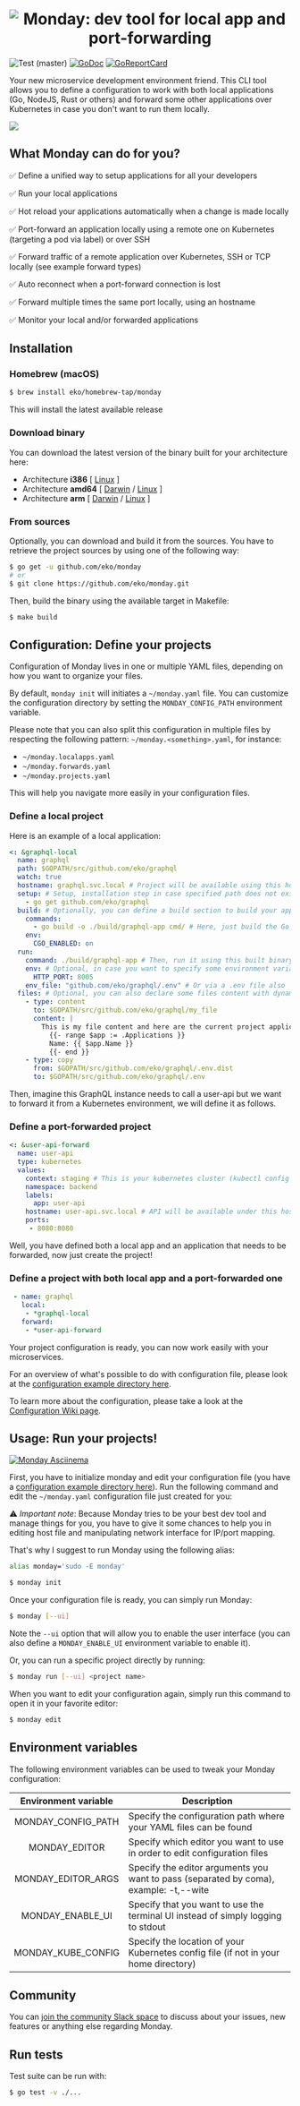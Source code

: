 <h1 align="center"><img src="misc/logo.jpg" title="Monday: dev tool for local app and port-forwarding" alt="Monday: dev tool for local app and port-forwarding"></h1>

![Test (master)](https://github.com/eko/monday/workflows/Test%20(master)/badge.svg)
[![GoDoc](https://godoc.org/github.com/eko/monday?status.png)](https://godoc.org/github.com/eko/monday)
[![GoReportCard](https://goreportcard.com/badge/github.com/eko/monday)](https://goreportcard.com/report/github.com/eko/monday)

Your new microservice development environment friend. This CLI tool allows you to define a configuration to work with both local applications (Go, NodeJS, Rust or others) and forward some other applications over Kubernetes in case you don't want to run them locally.

[<img src="https://github.com/eko/monday/blob/master/misc/schema.jpg?raw=true" />](https://youtu.be/6hyCkqHYFQ8)

## What Monday can do for you?

✅  Define a unified way to setup applications for all your developers

✅  Run your local applications

✅  Hot reload your applications automatically when a change is made locally

✅  Port-forward an application locally using a remote one on Kubernetes (targeting a pod via label) or over SSH

✅  Forward traffic of a remote application over Kubernetes, SSH or TCP locally (see example forward types)

✅  Auto reconnect when a port-forward connection is lost

✅  Forward multiple times the same port locally, using an hostname

✅  Monitor your local and/or forwarded applications

## Installation

### Homebrew (macOS)

```bash
$ brew install eko/homebrew-tap/monday
```

This will install the latest available release

### Download binary

You can download the latest version of the binary built for your architecture here:

* Architecture **i386** [
    [Linux](https://github.com/eko/monday/releases/latest/download/monday-linux-386)
]
* Architecture **amd64** [
    [Darwin](https://github.com/eko/monday/releases/latest/download/monday-darwin-amd64) /
    [Linux](https://github.com/eko/monday/releases/latest/download/monday-linux-amd64)
]
* Architecture **arm** [
    [Darwin](https://github.com/eko/monday/releases/latest/download/monday-darwin-arm64) /
    [Linux](https://github.com/eko/monday/releases/latest/download/monday-linux-arm)
]

### From sources

Optionally, you can download and build it from the sources. You have to retrieve the project sources by using one of the following way:
```bash
$ go get -u github.com/eko/monday
# or
$ git clone https://github.com/eko/monday.git
```

Then, build the binary using the available target in Makefile:
```bash
$ make build
```

## Configuration: Define your projects

Configuration of Monday lives in one or multiple YAML files, depending on how you want to organize your files.

By default, `monday init` will initiates a `~/monday.yaml` file. You can customize the configuration directory by setting the `MONDAY_CONFIG_PATH` environment variable.

Please note that you can also split this configuration in multiple files by respecting the following pattern: `~/monday.<something>.yaml`, for instance:
* `~/monday.localapps.yaml`
* `~/monday.forwards.yaml`
* `~/monday.projects.yaml`

This will help you navigate more easily in your configuration files.

### Define a local project

Here is an example of a local application:

```yaml
<: &graphql-local
  name: graphql
  path: $GOPATH/src/github.com/eko/graphql
  watch: true
  hostname: graphql.svc.local # Project will be available using this hostname on your machine
  setup: # Setup, installation step in case specified path does not exists
    - go get github.com/eko/graphql
  build: # Optionally, you can define a build section to build your application before running it
    commands:
      - go build -o ./build/graphql-app cmd/ # Here, just build the Go application
    env:
      CGO_ENABLED: on
  run:
    command: ./build/graphql-app # Then, run it using this built binary
    env: # Optional, in case you want to specify some environment variables for this app
      HTTP_PORT: 8005
    env_file: "github.com/eko/graphql/.env" # Or via a .env file also
  files: # Optional, you can also declare some files content with dynamic values coming from your project YAML or simply copy files
    - type: content
      to: $GOPATH/src/github.com/eko/graphql/my_file
      content: |
        This is my file content and here are the current project applications:
          {{- range $app := .Applications }}
          Name: {{ $app.Name }}
          {{- end }}
    - type: copy
      from: $GOPATH/src/github.com/eko/graphql/.env.dist
      to: $GOPATH/src/github.com/eko/graphql/.env
```

Then, imagine this GraphQL instance needs to call a user-api but we want to forward it from a Kubernetes environment, we will define it as follows.

### Define a port-forwarded project

```yaml
<: &user-api-forward
  name: user-api
  type: kubernetes
  values:
    context: staging # This is your kubernetes cluster (kubectl config context name)
    namespace: backend
    labels:
      app: user-api
    hostname: user-api.svc.local # API will be available under this hostname
    ports:
     - 8080:8080
```

Well, you have defined both a local app and an application that needs to be forwarded, now just create the project!

### Define a project with both local app and a port-forwarded one

```yaml
 - name: graphql
   local:
    - *graphql-local
   forward:
    - *user-api-forward
```

Your project configuration is ready, you can now work easily with your microservices.

For an overview of what's possible to do with configuration file, please look at the [configuration example directory here](https://github.com/eko/monday/tree/master/example).

To learn more about the configuration, please take a look at the [Configuration Wiki page](https://github.com/eko/monday/wiki/Configuration).

## Usage: Run your projects!
[![Monday Asciinema](https://asciinema.org/a/aB9ZkCmJS6m1b4uv8Dio1i59U.svg)](https://asciinema.org/a/aB9ZkCmJS6m1b4uv8Dio1i59U)

First, you have to initialize monday and edit your configuration file (you have a [configuration example directory here](https://github.com/eko/monday/tree/master/example)).
Run the following command and edit the `~/monday.yaml` configuration file just created for you:

⚠️ *Important note*: Because Monday tries to be your best dev tool and manage things for you, you have to give it some chances to help you in editing host file and manipulating network interface for IP/port mapping.

That's why I suggest to run Monday using the following alias:

```bash
alias monday='sudo -E monday'
```

```bash
$ monday init
```

Once your configuration file is ready, you can simply run Monday:

```bash
$ monday [--ui]
```

Note the `--ui` option that will allow you to enable the user interface (you can also define a `MONDAY_ENABLE_UI` environment variable to enable it).

Or, you can run a specific project directly by running:

```bash
$ monday run [--ui] <project name>
```

When you want to edit your configuration again, simply run this command to open it in your favorite editor:

```bash
$ monday edit
```


## Environment variables

The following environment variables can be used to tweak your Monday configuration:


| Environment variable         | Description                                                                               |
|:----------------------------:|-------------------------------------------------------------------------------------------|
| MONDAY_CONFIG_PATH           | Specify the configuration path where your YAML files can be found                         |
| MONDAY_EDITOR                | Specify which editor you want to use in order to edit configuration files                 |
| MONDAY_EDITOR_ARGS           | Specify the editor arguments you want to pass (separated by coma), example: -t,--wite     |
| MONDAY_ENABLE_UI             | Specify that you want to use the terminal UI instead of simply logging to stdout          |
| MONDAY_KUBE_CONFIG           | Specify the location of your Kubernetes config file  (if not in your home directory)      |

## Community

You can [join the community Slack space](https://join.slack.com/t/mondaytool/shared_invite/enQtNzE3NDAxNzIxNTQyLTBmNGU5YzAwNjRjY2IxY2MwZmM5Njg5N2EwY2NjYzEwZWExNWYyYTlmMzg5ZTBjNDRiOTUwYzM3ZDBhZTllOGM) to discuss about your issues, new features or anything else regarding Monday.

## Run tests

Test suite can be run with:

```bash
$ go test -v ./...
```
